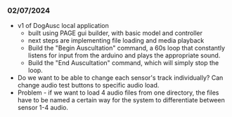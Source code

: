 ### 02/07/2024
* v1 of DogAusc local application
  * built using PAGE gui builder, with basic model and controller
  * next steps are implementing file loading and media playback
  * Build the "Begin Auscultation" command, a 60s loop that constantly listens for input from the arduino and plays the appropriate sound.
  * Build the "End Auscultation" command, which will simply stop the loop.
* Do we want to be able to change each sensor's track individually? Can change audio test buttons to specific audio load.
* Problem - if we want to load 4 audio files from one directory, the files have to be named a certain way for the system to differentiate between sensor 1-4 audio.